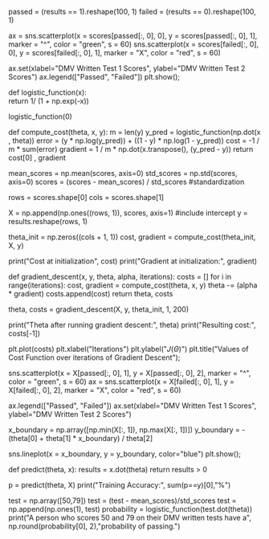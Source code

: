passed = (results == 1).reshape(100, 1)
failed = (results == 0).reshape(100, 1)

ax = sns.scatterplot(x = scores[passed[:, 0], 0],
                     y = scores[passed[:, 0], 1],
                     marker = "^",
                     color = "green",
                     s = 60)
sns.scatterplot(x = scores[failed[:, 0], 0],
                y = scores[failed[:, 0], 1],
                marker = "X",
                color = "red",
                s = 60)

ax.set(xlabel="DMV Written Test 1 Scores", ylabel="DMV Written Test 2 Scores")
ax.legend(["Passed", "Failed"])
plt.show();


def logistic_function(x):    
    return 1/ (1 + np.exp(-x))


logistic_function(0)


def compute_cost(theta, x, y):
    m = len(y)
    y_pred = logistic_function(np.dot(x , theta))
    error = (y * np.log(y_pred)) + ((1 - y) * np.log(1 - y_pred))
    cost = -1 / m * sum(error)
    gradient = 1 / m * np.dot(x.transpose(), (y_pred - y))
    return cost[0] , gradient


mean_scores = np.mean(scores, axis=0)
std_scores = np.std(scores, axis=0)
scores = (scores - mean_scores) / std_scores #standardization

rows = scores.shape[0]
cols = scores.shape[1]

X = np.append(np.ones((rows, 1)), scores, axis=1) #include intercept
y = results.reshape(rows, 1)

theta_init = np.zeros((cols + 1, 1))
cost, gradient = compute_cost(theta_init, X, y)

print("Cost at initialization", cost)
print("Gradient at initialization:", gradient)


def gradient_descent(x, y, theta, alpha, iterations):
    costs = []
    for i in range(iterations):
        cost, gradient = compute_cost(theta, x, y)
        theta -= (alpha * gradient)
        costs.append(cost)
    return theta, costs


theta, costs = gradient_descent(X, y, theta_init, 1, 200)


print("Theta after running gradient descent:", theta)
print("Resulting cost:", costs[-1])


plt.plot(costs)
plt.xlabel("Iterations")
plt.ylabel("$J(\Theta)$")
plt.title("Values of Cost Function over iterations of Gradient Descent");



sns.scatterplot(x = X[passed[:, 0], 1],
                y = X[passed[:, 0], 2],
                marker = "^",
                color = "green",
                s = 60)
ax = sns.scatterplot(x = X[failed[:, 0], 1],
                    y = X[failed[:, 0], 2],
                    marker = "X",
                    color = "red",
                    s = 60)

ax.legend(["Passed", "Failed"])
ax.set(xlabel="DMV Written Test 1 Scores", ylabel="DMV Written Test 2 Scores")

x_boundary = np.array([np.min(X[:, 1]), np.max(X[:, 1])])
y_boundary = -(theta[0] + theta[1] * x_boundary) / theta[2]

sns.lineplot(x = x_boundary, y = y_boundary, color="blue")
plt.show();


def predict(theta, x):
    results = x.dot(theta)
    return results > 0


p = predict(theta, X)
print("Training Accuracy:", sum(p==y)[0],"%")


test = np.array([50,79])
test = (test - mean_scores)/std_scores
test = np.append(np.ones(1), test)
probability = logistic_function(test.dot(theta))
print("A person who scores 50 and 79 on their DMV written tests have a",
      np.round(probability[0], 2),"probability of passing.")

      
